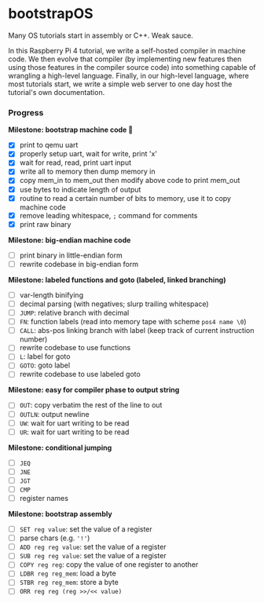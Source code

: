 # bootstrapOS

Many OS tutorials start in assembly or C++. Weak sauce.

In this Raspberry Pi 4 tutorial, we write a self-hosted compiler in machine code. We then evolve that compiler (by implementing new features then using those features in the compiler source code) into something capable of wrangling a high-level language. Finally, in our high-level language, where most tutorials start, we write a simple web server to one day host the tutorial's own documentation.

### Progress

**Milestone: bootstrap machine code 🎉**
- [x] print to qemu uart
- [x] properly setup uart, wait for write, print 'x'
- [x] wait for read, read, print uart input
- [x] write all to memory then dump memory in
- [x] copy mem_in to mem_out then modify above code to print mem_out
- [x] use bytes to indicate length of output
- [x] routine to read a certain number of bits to memory, use it to copy machine code
- [x] remove leading whitespace, `;` command for comments
- [x] print raw binary

**Milestone: big-endian machine code**
- [ ] print binary in little-endian form
- [ ] rewrite codebase in big-endian form

**Milestone: labeled functions and goto (labeled, linked branching)**
- [ ] var-length binifying
- [ ] decimal parsing (with negatives; slurp trailing whitespace)
- [ ] `JUMP`: relative branch with decimal
- [ ] `FN`: function labels (read into memory tape with scheme `pos4 name \0`)
- [ ] `CALL`: abs-pos linking branch with label (keep track of current instruction number)
- [ ] rewrite codebase to use functions
- [ ] `L`: label for goto
- [ ] `GOTO`: goto label
- [ ] rewrite codebase to use labeled goto

**Milestone: easy for compiler phase to output string**
- [ ] `OUT`: copy verbatim the rest of the line to out
- [ ] `OUTLN`: output newline
- [ ] `UW`: wait for uart writing to be read
- [ ] `UR`: wait for uart writing to be read

**Milestone: conditional jumping**
- [ ] `JEQ`
- [ ] `JNE`
- [ ] `JGT`
- [ ] `CMP`
- [ ] register names

**Milestone: bootstrap assembly**
- [ ] `SET reg value`: set the value of a register
- [ ] parse chars (e.g. `'!'`)
- [ ] `ADD reg reg value`: set the value of a register
- [ ] `SUB reg reg value`: set the value of a register
- [ ] `COPY reg reg`: copy the value of one register to another
- [ ] `LDBR reg reg_mem`: load a byte
- [ ] `STBR reg reg_mem`: store a byte
- [ ] `ORR reg reg (reg >>/<< value)`
